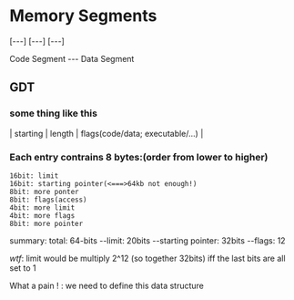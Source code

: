 



# Memory Segments

[---] [---] [---]

Code Segment ---  Data Segment

## GDT

### some thing like this

| starting | length | flags(code/data; executable/...) |

### Each entry contrains 8 bytes:(order from lower to higher)

    16bit: limit
    16bit: starting pointer(<===>64kb not enough!) 
    8bit: more ponter
    8bit: flags(access)
    4bit: more limit
    4bit: more flags
    8bit: more pointer

summary: 
    total: 64-bits
    --limit: 20bits
    --starting pointer: 32bits
    --flags: 12

*wtf*:
    limit would be multiply 2^12 (so together 32bits)
    iff the last bits are all set to 1

What a pain ! : we need to define this data structure

